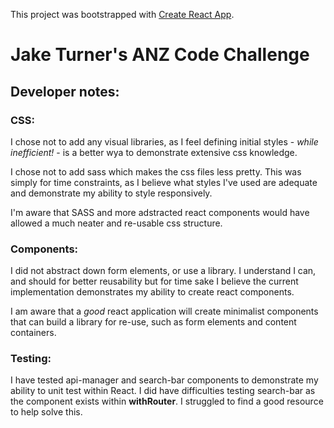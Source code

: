 This project was bootstrapped with [Create React App](https://github.com/facebookincubator/create-react-app).

# Jake Turner's ANZ Code Challenge

## Developer notes:

### CSS:
I chose not to add any visual libraries, as I feel defining initial styles - _while inefficient!_ - is a better wya to demonstrate extensive css knowledge.

I chose not to add sass which makes the css files less pretty. This was simply for time constraints, as I believe what styles I've used are adequate and demonstrate my ability to style responsively.

I'm aware that SASS and more adstracted react components would have allowed a much neater and re-usable css structure.

### Components:
I did not abstract down form elements, or use a library. I understand I can, and should for better reusability but for time sake I believe the current implementation demonstrates my ability to create react components.

I am aware that a _good_ react application will create minimalist components that can build a library for re-use, such as form elements and content containers. 

### Testing:
I have tested api-manager and search-bar components to demonstrate my ability to unit test within React. I did have difficulties testing search-bar as the component exists within __withRouter__. I struggled to find a good resource to help solve this.